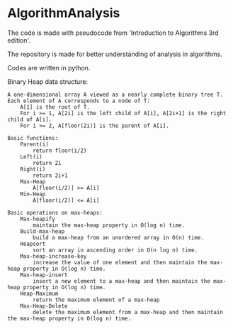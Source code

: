 # AlgorithmAnalysis

The code is made with pseudocode from 'Introduction to Algorithms 3rd edition'.

The repository is made for better understanding of analysis in algorithms.

Codes are written in python.

Binary Heap data structure:

    A one-dimensional array A viewed as a nearly complete binary tree T.
    Each element of A corresponds to a node of T:
        A[1] is the root of T.
        For i >= 1, A[2i] is the left child of A[i], A[2i+1] is the right child of A[i].
        For i >= 2, A[floor(2i)] is the parent of A[i].

    Basic functions:
        Parent(i)
            return floor(i/2)
        Left(i)
            return 2i
        Right(i)
            return 2i+1
        Max-Heap
            A[floor(i/2)] >= A[i]
        Min-Heap
            A[floor(i/2)] <= A[i]

    Basic operations on max-heaps:
        Max-heapify
            maintain the max-heap property in O(log n) time.
        Build-max-heap
            build a max-heap from an unordered array in O(n) time.
        Heapsort
            sort an array in ascending order in O(n log n) time.
        Max-heap-increase-key
            increase the value of one element and then maintain the max-heap property in O(log n) time.
        Max-heap-insert
            insert a new element to a max-heap and then maintain the max-heap property in O(log n) time.
        Heap-Maximum
            return the maximum element of a max-heap
        Max-Heap-Delete
            delete the maximum element from a max-heap and then maintain the max-heap property in O(log n) time.
